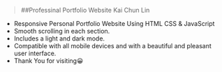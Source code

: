 > ##Professinal Portfolio Website Kai Chun Lin


- Responsive Personal Portfolio Website Using HTML CSS & JavaScript
- Smooth scrolling in each section.
- Includes a light and dark mode.
- Compatible with all mobile devices and with a beautiful and pleasant user interface.
-  Thank You for visiting😀




